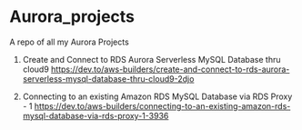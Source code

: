 # Aurora_projects
A repo of all my Aurora Projects

1. Create and Connect to RDS Aurora Serverless MySQL Database thru cloud9 https://dev.to/aws-builders/create-and-connect-to-rds-aurora-serverless-mysql-database-thru-cloud9-2djo

2. Connecting to an existing Amazon RDS MySQL Database via RDS Proxy - 1 https://dev.to/aws-builders/connecting-to-an-existing-amazon-rds-mysql-database-via-rds-proxy-1-3936
